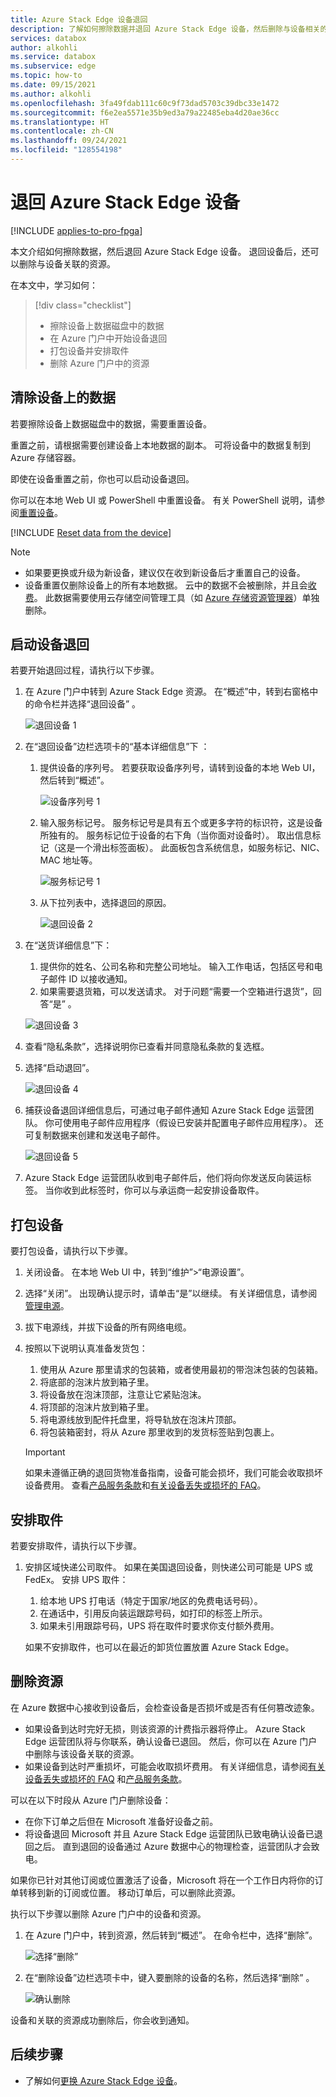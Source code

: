 ```yaml
---
title: Azure Stack Edge 设备退回
description: 了解如何擦除数据并退回 Azure Stack Edge 设备，然后删除与设备相关的资源。
services: databox
author: alkohli
ms.service: databox
ms.subservice: edge
ms.topic: how-to
ms.date: 09/15/2021
ms.author: alkohli
ms.openlocfilehash: 3fa49fdab111c60c9f73dad5703c39dbc33e1472
ms.sourcegitcommit: f6e2ea5571e35b9ed3a79a22485eba4d20ae36cc
ms.translationtype: HT
ms.contentlocale: zh-CN
ms.lasthandoff: 09/24/2021
ms.locfileid: "128554198"
---
```

# <a name="return-your-azure-stack-edge-device"></a>退回 Azure Stack Edge 设备

[!INCLUDE [applies-to-pro-fpga](../../includes/azure-stack-edge-applies-to-gpu-pro-r-mini-r-fpga-sku.md)]

本文介绍如何擦除数据，然后退回 Azure Stack Edge 设备。 退回设备后，还可以删除与设备关联的资源。

在本文中，学习如何：

> [!div class="checklist"]
>
> * 擦除设备上数据磁盘中的数据
> * 在 Azure 门户中开始设备退回
> * 打包设备并安排取件
> * 删除 Azure 门户中的资源

## <a name="erase-data-from-the-device"></a>清除设备上的数据

若要擦除设备上数据磁盘中的数据，需要重置设备。

重置之前，请根据需要创建设备上本地数据的副本。 可将设备中的数据复制到 Azure 存储容器。 

即使在设备重置之前，你也可以启动设备退回。

你可以在本地 Web UI 或 PowerShell 中重置设备。 有关 PowerShell 说明，请参阅[重置设备](./azure-stack-edge-connect-powershell-interface.md#reset-your-device)。

[!INCLUDE [Reset data from the device](../../includes/azure-stack-edge-device-reset.md)]

> [!NOTE]
> - 如果要更换或升级为新设备，建议仅在收到新设备后才重置自己的设备。
> - 设备重置仅删除设备上的所有本地数据。 云中的数据不会被删除，并且会[收费](https://azure.microsoft.com/pricing/details/storage/)。 此数据需要使用云存储空间管理工具（如 [Azure 存储资源管理器](https://azure.microsoft.com/features/storage-explorer/)）单独删除。

## <a name="initiate-device-return"></a>启动设备退回

若要开始退回过程，请执行以下步骤。

1. 在 Azure 门户中转到 Azure Stack Edge 资源。 在“概述”中，转到右窗格中的命令栏并选择“退回设备” 。 

    ![退回设备 1](media/azure-stack-edge-return-device/return-device-1.png)  

2. 在“退回设备”边栏选项卡的“基本详细信息”下 ：

    1. 提供设备的序列号。 若要获取设备序列号，请转到设备的本地 Web UI，然后转到“概述”。  
    
       ![设备序列号 1](media/azure-stack-edge-return-device/device-serial-number-1.png) 

    2. 输入服务标记号。 服务标记号是具有五个或更多字符的标识符，这是设备所独有的。 服务标记位于设备的右下角（当你面对设备时）。 取出信息标记（这是一个滑出标签面板）。 此面板包含系统信息，如服务标记、NIC、MAC 地址等。 
    
       ![服务标记号 1](media/azure-stack-edge-return-device/service-tag-number-1.png)

    3. 从下拉列表中，选择退回的原因。

       ![退回设备 2](media/azure-stack-edge-return-device/return-device-2.png) 

3. 在“送货详细信息”下：

    1. 提供你的姓名、公司名称和完整公司地址。 输入工作电话，包括区号和电子邮件 ID 以接收通知。
    2. 如果需要退货箱，可以发送请求。 对于问题“需要一个空箱进行退货”，回答“是” 。

    ![退回设备 3](media/azure-stack-edge-return-device/return-device-3.png)

4. 查看“隐私条款”，选择说明你已查看并同意隐私条款的复选框。

5. 选择“启动退回”。

    ![退回设备 4](media/azure-stack-edge-return-device/return-device-4.png) 

6. 捕获设备退回详细信息后，可通过电子邮件通知 Azure Stack Edge 运营团队。 你可使用电子邮件应用程序（假设已安装并配置电子邮件应用程序）。 还可复制数据来创建和发送电子邮件。

    ![退回设备 5](media/azure-stack-edge-return-device/return-device-5.png) 

7. Azure Stack Edge 运营团队收到电子邮件后，他们将向你发送反向装运标签。 当你收到此标签时，你可以与承运商一起安排设备取件。 

## <a name="pack-the-device"></a>打包设备

要打包设备，请执行以下步骤。

1. 关闭设备。 在本地 Web UI 中，转到“维护”>“电源设置”。
2. 选择“关闭”。 出现确认提示时，请单击“是”以继续。 有关详细信息，请参阅[管理电源](../databox-online/azure-stack-edge-manage-access-power-connectivity-mode.md#manage-power)。
3. 拔下电源线，并拔下设备的所有网络电缆。
4. 按照以下说明认真准备发货包：
    1. 使用从 Azure 那里请求的包装箱，或者使用最初的带泡沫包装的包装箱。 
    1. 将底部的泡沫片放到箱子里。
    1. 将设备放在泡沫顶部，注意让它紧贴泡沫。
    1. 将顶部的泡沫片放到箱子里。
    1. 将电源线放到配件托盘里，将导轨放在泡沫片顶部。
    1. 将包装箱密封，将从 Azure 那里收到的发货标签贴到包裹上。
    
    > [!IMPORTANT]
    > 如果未遵循正确的退回货物准备指南，设备可能会损坏，我们可能会收取损坏设备费用。 查看[产品服务条款](https://www.microsoft.com/licensing/product-licensing/products)和[有关设备丢失或损坏的 FAQ](https://azure.microsoft.com/pricing/details/databox/edge/)。
 


## <a name="schedule-a-pickup"></a>安排取件

若要安排取件，请执行以下步骤。

1. 安排区域快递公司取件。 如果在美国退回设备，则快递公司可能是 UPS 或 FedEx。 安排 UPS 取件：

    1. 给本地 UPS 打电话（特定于国家/地区的免费电话号码）。
    2. 在通话中，引用反向装运跟踪号码，如打印的标签上所示。
    3. 如果未引用跟踪号码，UPS 将在取件时要求你支付额外费用。

    如果不安排取件，也可以在最近的卸货位置放置 Azure Stack Edge。

## <a name="delete-the-resource"></a>删除资源

在 Azure 数据中心接收到设备后，会检查设备是否损坏或是否有任何篡改迹象。

- 如果设备到达时完好无损，则该资源的计费指示器将停止。 Azure Stack Edge 运营团队将与你联系，确认设备已退回。 然后，你可以在 Azure 门户中删除与该设备关联的资源。
- 如果设备到达时严重损坏，可能会收取损坏费用。 有关详细信息，请参阅[有关设备丢失或损坏的 FAQ](https://azure.microsoft.com/pricing/details/databox/edge/) 和[产品服务条款](https://www.microsoft.com/licensing/product-licensing/products)。  


可以在以下时段从 Azure 门户删除设备：

- 在你下订单之后但在 Microsoft 准备好设备之前。
- 将设备退回 Microsoft 并且 Azure Stack Edge 运营团队已致电确认设备已退回之后。 直到退回的设备通过 Azure 数据中心的物理检查，运营团队才会致电。

如果你已针对其他订阅或位置激活了设备，Microsoft 将在一个工作日内将你的订单转移到新的订阅或位置。 移动订单后，可以删除此资源。


执行以下步骤以删除 Azure 门户中的设备和资源。

1. 在 Azure 门户中，转到资源，然后转到“概述”。 在命令栏中，选择“删除”。

    ![选择“删除”](media/azure-stack-edge-return-device/delete-resource-1.png)

2. 在“删除设备”边栏选项卡中，键入要删除的设备的名称，然后选择“删除” 。

    ![确认删除](media/azure-stack-edge-return-device/delete-resource-2.png)

设备和关联的资源成功删除后，你会收到通知。


## <a name="next-steps"></a>后续步骤

- 了解如何[更换 Azure Stack Edge 设备](azure-stack-edge-replace-device.md)。